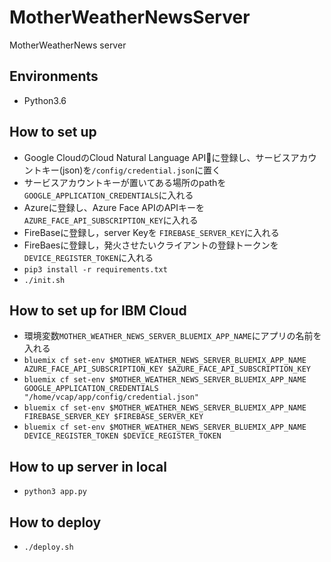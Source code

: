 # MotherWeatherNewsServer
MotherWeatherNews server

## Environments
- Python3.6

## How to set up
- Google CloudのCloud Natural Language APIに登録し、サービスアカウントキー(json)を`/config/credential.json`に置く
- サービスアカウントキーが置いてある場所のpathを`GOOGLE_APPLICATION_CREDENTIALS`に入れる
- Azureに登録し、Azure Face APIのAPIキーを`AZURE_FACE_API_SUBSCRIPTION_KEY`に入れる
- FireBaseに登録し，server Keyを `FIREBASE_SERVER_KEY`に入れる
- FireBaesに登録し，発火させたいクライアントの登録トークンを `DEVICE_REGISTER_TOKEN`に入れる
- ```pip3 install -r requirements.txt```
- `./init.sh`

## How to set up for IBM Cloud
- 環境変数`MOTHER_WEATHER_NEWS_SERVER_BLUEMIX_APP_NAME`にアプリの名前を入れる
- `bluemix cf set-env $MOTHER_WEATHER_NEWS_SERVER_BLUEMIX_APP_NAME AZURE_FACE_API_SUBSCRIPTION_KEY $AZURE_FACE_API_SUBSCRIPTION_KEY`
- `bluemix cf set-env $MOTHER_WEATHER_NEWS_SERVER_BLUEMIX_APP_NAME GOOGLE_APPLICATION_CREDENTIALS "/home/vcap/app/config/credential.json"`
- `bluemix cf set-env $MOTHER_WEATHER_NEWS_SERVER_BLUEMIX_APP_NAME FIREBASE_SERVER_KEY $FIREBASE_SERVER_KEY`
- `bluemix cf set-env $MOTHER_WEATHER_NEWS_SERVER_BLUEMIX_APP_NAME DEVICE_REGISTER_TOKEN $DEVICE_REGISTER_TOKEN`

## How to up server in local
- ```python3 app.py```

## How to deploy
- `./deploy.sh`
